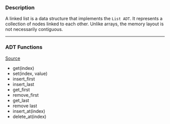 ### Description


A linked list is a data structure that implements the `List ADT`. It represents a collection of nodes linked to each other. Unlike arrays, the memory layout is not necessarily contiguous.

---

### ADT Functions

[Source](https://ocw.mit.edu/courses/6-006-introduction-to-algorithms-spring-2020/resources/mit6_006s20_lec2/)
- get(index)
- set(index, value)
- insert_first
- insert_last
- get_first
- remove_first
- get_last
- remove last
- insert_at(index)
- delete_at(index)
